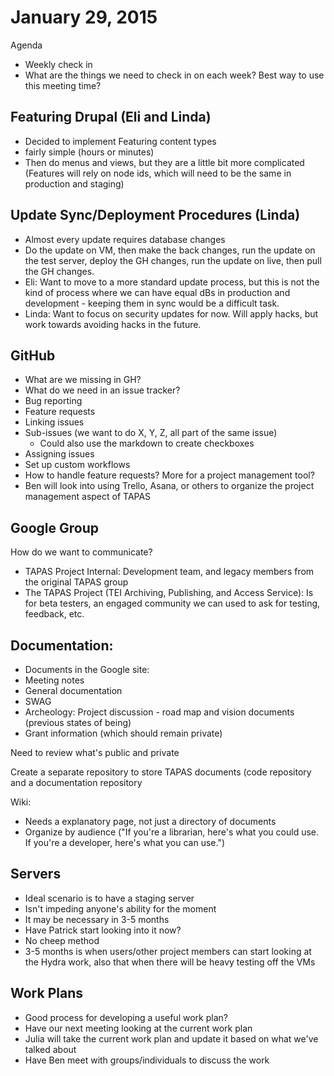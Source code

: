 # January 29, 2015
Agenda
* Weekly check in
* What are the things we need to check in on each week? Best way to use this meeting time?

## Featuring Drupal (**Eli and Linda**)
* Decided to implement Featuring content types
* fairly simple (hours or minutes)
* Then do menus and views, but they are a little bit more complicated (Features will rely on node ids, which will need to be the same in production and staging)

## Update Sync/Deployment Procedures (**Linda**)
* Almost every update requires database changes
* Do the update on VM, then make the back changes, run the update on the test server, deploy the GH changes, run the update on live, then pull the GH changes.
* Eli: Want to move to a more standard update process, but this is not the kind of process where we can have equal dBs in production and development - keeping them in sync would be a difficult task.
* Linda: Want to focus on security updates for now. Will apply hacks, but work towards avoiding hacks in the future.

## GitHub
* What are we missing in GH?
* What do we need in an issue tracker?
* Bug reporting
* Feature requests
* Linking issues
* Sub-issues (we want to do X, Y, Z, all part of the same issue)
  * Could also use the markdown to create checkboxes
* Assigning issues
* Set up custom workflows
* How to handle feature requests? More for a project management tool?
 * Ben will look into using Trello, Asana, or others to organize the project management aspect of TAPAS

## Google Group
How do we want to communicate?
* TAPAS Project Internal: Development team, and legacy members from the original TAPAS group
* The TAPAS Project (TEI Archiving, Publishing, and Access Service): Is for beta testers, an engaged community we can used to ask for testing, feedback, etc.

## Documentation:
* Documents in the Google site:
 * Meeting notes
 * General documentation
 * SWAG
 * Archeology: Project discussion - road map and vision documents (previous states of being)
 * Grant information (which should remain private)

Need to review what's public and private

Create a separate repository to store TAPAS documents (code repository and a documentation repository

Wiki:
* Needs a explanatory page, not just a directory of documents
* Organize by audience ("If you're a librarian, here's what you could use. If you're a developer, here's what you can use.")

## Servers
* Ideal scenario is to have a staging server
* Isn't impeding anyone's ability for the moment
* It may be necessary in 3-5 months
* Have Patrick start looking into it now?
* No cheep method 
* 3-5 months is when users/other project members can start looking at the Hydra work, also that when there will be heavy testing off the VMs

## Work Plans
* Good process for developing a useful work plan?
* Have our next meeting looking at the current work plan
* Julia will take the current work plan and update it based on what we've talked about
* Have Ben meet with groups/individuals to discuss the work